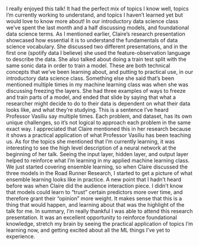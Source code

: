 I really enjoyed this talk! It had the perfect mix of topics I know well, topics I’m currently working to understand, and topics I haven’t learned yet but would love to know more about! In our introductory data science class we’ve spent the last month and a half discussing models, and foundational data science terms. As I mentioned earlier, Claire’s research presentation showcased how essential it is to understand the fundamentals of data science vocabulary. She discussed two different presentations, and in the first one (spotify data I believe) she used the feature-observation language to describe the data. She also talked about doing a train test split with the same sonic data in order to train a model. These are both technical concepts that we’ve been learning about, and putting to practical use, in our introductory data science class.
Something else she said that’s been mentioned multiple times in my machine learning class was when she was discussing freezing the layers. She had three examples of ways to freeze and train parts of a model, and ended that slide by saying that what a researcher might decide to do to their data is dependent on what their data looks like, and what they’re studying. This is a sentence I’ve heard Professor Vasiliu say multiple times. Each problem, and dataset, has its own unique challenges, so it’s not logical to approach each problem in the same exact way. I appreciated that Claire mentioned this in her research because it shows a practical application of what Professor Vasiliu has been teaching us.
	As for the topics she mentioned that I’m currently learning, it was interesting to see the high level description of a neural network at the beginning of her talk. Seeing the input layer, hidden layer, and output layer helped to reinforce what I’m learning in my applied machine learning class. We just started covering ensemble learning, so when Claire discussed the three models in the Road Runner Research, I started to get a picture of what ensemble learning looks like in practice. A new point that I hadn’t heard before was when Claire did the audience interaction piece. I didn’t know that models could learn to “trust” certain predictors more over time, and therefore grant their “opinion” more weight. It makes sense that this is a thing that would happen, and learning about that was the highlight of the talk for me.
	In summary, I’m really thankful I was able to attend this research presentation. It was an excellent opportunity to reinforce foundational knowledge, stretch my brain by seeing the practical application of topics I’m learning now, and getting excited about all the ML things I’ve yet to experience.
